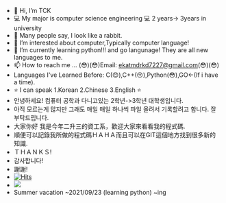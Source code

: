- 👋 Hi, I’m TCK
- :computer: My major is computer science engineering :computer: 2 years-> 3years in university
- :rabbit: Many people say, I look like a rabbit.
- 👀 I’m interested about computer,Typically computer language!
- :purple_heart: I’m currently learning python!!! and go langunage! They are all new languages to me.
- 📫 How to reach me ...  (:flushed:)(:flushed:)Email: ekatmdrkd7227@gmail.com(:flushed:)(:flushed:)
- Languages I've Learned Before: C(:blush:),C++(:kissing_closed_eyes:),Python(:flushed:),GO<-(If i have a time).
- :star: I can speak 1.Korean 2.Chinese 3.English :star:
- 안녕하세요! 컴퓨터 공학과 다니고있는 2학년->3학년 대학생입니다.
- 아직 모르는게 많지만 그래도 매일 매일 하나씩 파일 올려서 기록할려고 합니다. 잘 부탁드립니다.
- 大家你好 我是今年二升三的資工系，歡迎大家來看看我的程式碼.
- 順便可以記錄我所做的程式碼ＨＡＨＡ而且可以在GIT這個地方找到很多新的知識.
- ＴＨＡＮＫＳ!
- 감사합니다!
- 謝謝!
- [![Hits](https://hits.seeyoufarm.com/api/count/incr/badge.svg?url=https%3A%2F%2Fgithub.com%2FTCK2001&count_bg=%2379C83D&title_bg=%23555555&icon=&icon_color=%23E7E7E7&title=hits&edge_flat=false)](https://hits.seeyoufarm.com)
- <a href="https://www.instagram.com/chengkang_0519/" target="_blank"><img src="https://img.shields.io/badge/Instagramstyle=flat&logo=#E4405F&logoColor=DC143C"/></a>
- Summer vacation ~2021/09/23 (learning python) ~ing
<!---
TCK2001/TCK2001 is a ✨ special ✨ repository because its `README.md` (this file) appears on your GitHub profile.
You can click the Preview link to take a look at your changes.
--->

